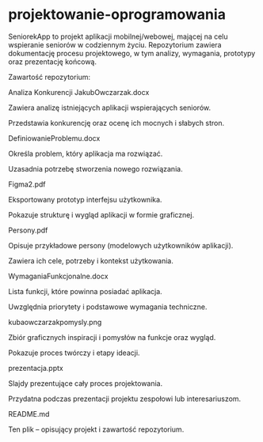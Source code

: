 # projektowanie-oprogramowania
 SeniorekApp to projekt aplikacji mobilnej/webowej, mającej na celu wspieranie seniorów w codziennym życiu. Repozytorium zawiera dokumentację procesu projektowego, w tym analizy, wymagania, prototypy oraz prezentację końcową.

Zawartość repozytorium:

Analiza Konkurencji JakubOwczarzak.docx

Zawiera analizę istniejących aplikacji wspierających seniorów.

Przedstawia konkurencję oraz ocenę ich mocnych i słabych stron.

 

DefiniowanieProblemu.docx

Określa problem, który aplikacja ma rozwiązać.

Uzasadnia potrzebę stworzenia nowego rozwiązania.



Figma2.pdf

Eksportowany prototyp interfejsu użytkownika.

Pokazuje strukturę i wygląd aplikacji w formie graficznej.



Persony.pdf

Opisuje przykładowe persony (modelowych użytkowników aplikacji).

Zawiera ich cele, potrzeby i kontekst użytkowania.



WymaganiaFunkcjonalne.docx

Lista funkcji, które powinna posiadać aplikacja.

Uwzględnia priorytety i podstawowe wymagania techniczne.



kubaowczarzakpomysly.png

Zbiór graficznych inspiracji i pomysłów na funkcje oraz wygląd.

Pokazuje proces twórczy i etapy ideacji.



prezentacja.pptx

Slajdy prezentujące cały proces projektowania.

Przydatna podczas prezentacji projektu zespołowi lub interesariuszom.



README.md

Ten plik – opisujący projekt i zawartość repozytorium.
